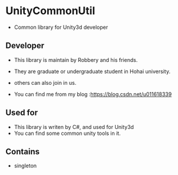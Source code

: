 # UnityCommonUtil
* Common library for Unity3d developer

## Developer ##
* This library is maintain by Robbery and his friends.
* They are graduate or undergraduate student in Hohai university.

* others can also join in us.

* You can find me from my blog :https://blog.csdn.net/u011618339

## Used for ##
* This library is writen by C#, and used for Unity3d
* You can find some common unity tools in it.

## Contains ##
* singleton

